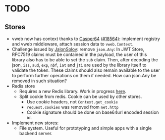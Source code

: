 # TODO

## Stores

- vweb now has context thanks to [Casper64](https://github.com/Casper64) ([#18564](https://github.com/vlang/v/pull/18564)): 
  implement registry and vweb middleware, attach session data to `vweb.Context`.
- Challenge issued by [JalonSolov](https://github.com/JalonSolov): remove `json.Any`: In JWT Store, 
  RFC7519 claims must be contained in the payload, the user of this library also has to be able to set 
  the `sub` claim. Then, after decoding the json, `iss`, `aud`, `exp`, `nbf`, `iat` and `jti` are used 
  by the library itself to validate the token. These claims should also remain available to the user 
  to perform further operations on them if needed. How can json.Any be removed in such situation?
- Redis store 
  - Requires a new Redis library. Work in progress [here](https://github.com/Coachonko/redis).
  - Split cookie from redis. Cookie can be used by other stores.
    - Use cookie headers, not `Context.get_cookie`
    - `request.cookies` was removed from `net.http`
    - Cookie signature should be done on base64url encoded session id.
- Implement new stores:
  - File system. Useful for prototyping and simple apps with a single backend server.
